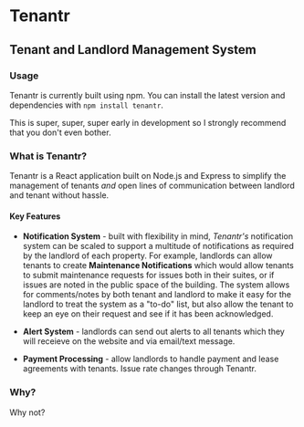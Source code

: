 # Tenantr
## Tenant and Landlord Management System

### Usage
Tenantr is currently built using npm. You can install the latest version and dependencies with `npm install tenantr`.

This is super, super, super early in development so I strongly recommend that you don't even bother.

### What is Tenantr?
Tenantr is a React application built on Node.js and Express to simplify the management of tenants *and* open lines of communication between landlord and tenant without hassle. 

#### Key Features

- **Notification System** - built with flexibility in mind, *Tenantr's* notification system can be scaled to support a multitude of notifications as required by the landlord of each property. For example, landlords can allow tenants to create **Maintenance Notifications** which would allow tenants to submit maintenance requests for issues both in their suites, or if issues are noted in the public space of the building. The system allows for comments/notes by both tenant and landlord to make it easy for the landlord to treat the system as a "to-do" list, but also allow the tenant to keep an eye on their request and see if it has been acknowledged. 

- **Alert System** - landlords can send out alerts to all tenants which they will receieve on the website and via email/text message.

- **Payment Processing** - allow landlords to handle payment and lease agreements with tenants. Issue rate changes through Tenantr. 

### Why?

Why not?
